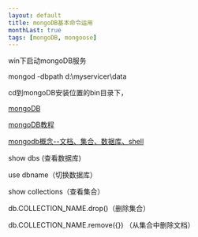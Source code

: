 ```yaml
---
layout: default
title: mongoDB基本命令运用
monthLast: true
tags: [mongoDB, mongoose]
---
```


win下启动mongoDB服务

mongod -dbpath d:\myservicer\data

cd到mongoDB安装位置的bin目录下，

[mongoDB](http://www.360doc.com/content/10/0618/22/10626_33885376.shtml)

[mongoDB教程](http://www.yiibai.com/mongodb/)

[mongodb概念--文档、集合、数据库、shell](http://blog.csdn.net/mcpang/article/details/7714744)

show dbs (查看数据库)

use dbname（切换数据库）

show collections（查看集合）

db.COLLECTION_NAME.drop()（删除集合）

db.COLLECTION_NAME.remove({}) （从集合中删除文档）